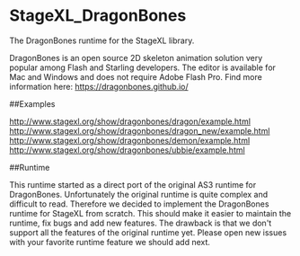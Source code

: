 StageXL_DragonBones
===================

The DragonBones runtime for the StageXL library.

DragonBones is an open source 2D skeleton animation solution very popular among Flash and Starling developers. 
The editor is available for Mac and Windows and does not require Adobe Flash Pro.
Find more information here: <https://dragonbones.github.io/>

##Examples

http://www.stagexl.org/show/dragonbones/dragon/example.html
http://www.stagexl.org/show/dragonbones/dragon_new/example.html
http://www.stagexl.org/show/dragonbones/demon/example.html
http://www.stagexl.org/show/dragonbones/ubbie/example.html

##Runtime

This runtime started as a direct port of the original AS3 runtime for DragonBones.
Unfortunately the original runtime is quite complex and difficult to read. 
Therefore we decided to implement the DragonBones runtime for StageXL from scratch.
This should make it easier to maintain the runtime, fix bugs and add new features.
The drawback is that we don't support all the features of the original runtime yet.
Please open new issues with your favorite runtime feature we should add next.

